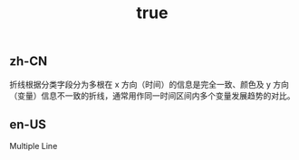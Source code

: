 ﻿---
order: 2
title:
  zh-CN: 多折线图
  en-US: Type
---

## zh-CN

折线根据分类字段分为多根在 x 方向（时间）的信息是完全一致、颜色及 y 方向（变量）信息不一致的折线，通常用作同一时间区间内多个变量发展趋势的对比。

## en-US

Multiple Line
